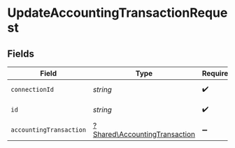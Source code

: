 # UpdateAccountingTransactionRequest


## Fields

| Field                                                                         | Type                                                                          | Required                                                                      | Description                                                                   |
| ----------------------------------------------------------------------------- | ----------------------------------------------------------------------------- | ----------------------------------------------------------------------------- | ----------------------------------------------------------------------------- |
| `connectionId`                                                                | *string*                                                                      | :heavy_check_mark:                                                            | ID of the connection                                                          |
| `id`                                                                          | *string*                                                                      | :heavy_check_mark:                                                            | ID of the Transaction                                                         |
| `accountingTransaction`                                                       | [?Shared\AccountingTransaction](../../Models/Shared/AccountingTransaction.md) | :heavy_minus_sign:                                                            | N/A                                                                           |